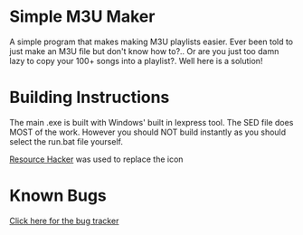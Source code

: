 # Simple M3U Maker
A simple program that makes making M3U playlists easier. Ever been told to just make an M3U file but don't know how to?.. Or are you just too damn lazy to copy your 100+ songs into a playlist?. Well here is a solution!

<h1>Building Instructions</h1>
The main .exe is built with Windows' built in Iexpress tool. The SED file does MOST of the work. However you should NOT build instantly as you should select the run.bat file yourself.

[Resource Hacker](http://angusj.com/resourcehacker/)
was used to replace the icon

<h1>Known Bugs</h1>

[Click here for the bug tracker](https://pikakid98.github.io/simple-m3u-maker/known-bugs)
